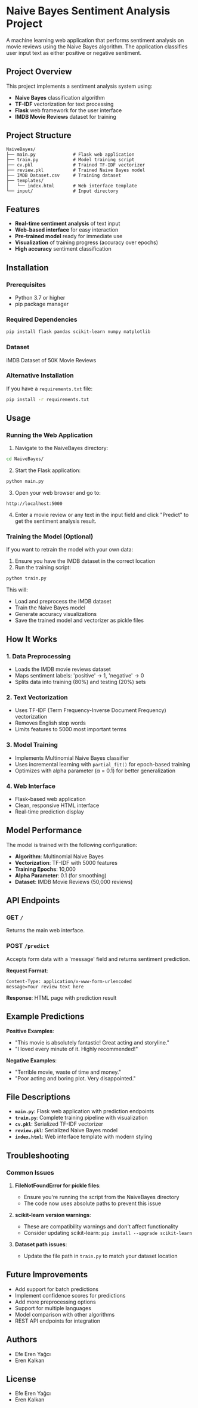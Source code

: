 # Naive Bayes Sentiment Analysis Project

A machine learning web application that performs sentiment analysis on movie reviews using the Naive Bayes algorithm. The application classifies user input text as either positive or negative sentiment.

## Project Overview

This project implements a sentiment analysis system using:
- **Naive Bayes** classification algorithm
- **TF-IDF** vectorization for text processing
- **Flask** web framework for the user interface
- **IMDB Movie Reviews** dataset for training

## Project Structure

```
NaiveBayes/
├── main.py              # Flask web application
├── train.py             # Model training script
├── cv.pkl               # Trained TF-IDF vectorizer
├── review.pkl           # Trained Naive Bayes model
├── IMDB Dataset.csv     # Training dataset
├── templates/
│   └── index.html       # Web interface template
└── input/               # Input directory
```

## Features

- **Real-time sentiment analysis** of text input
- **Web-based interface** for easy interaction
- **Pre-trained model** ready for immediate use
- **Visualization** of training progress (accuracy over epochs)
- **High accuracy** sentiment classification

## Installation

### Prerequisites

- Python 3.7 or higher
- pip package manager

### Required Dependencies

```bash
pip install flask pandas scikit-learn numpy matplotlib
```
### Dataset
IMDB Dataset of 50K Movie Reviews

### Alternative Installation

If you have a `requirements.txt` file:
```bash
pip install -r requirements.txt
```

## Usage

### Running the Web Application

1. Navigate to the NaiveBayes directory:
```bash
cd NaiveBayes/
```

2. Start the Flask application:
```bash
python main.py
```

3. Open your web browser and go to:
```
http://localhost:5000
```

4. Enter a movie review or any text in the input field and click "Predict" to get the sentiment analysis result.

### Training the Model (Optional)

If you want to retrain the model with your own data:

1. Ensure you have the IMDB dataset in the correct location
2. Run the training script:
```bash
python train.py
```

This will:
- Load and preprocess the IMDB dataset
- Train the Naive Bayes model
- Generate accuracy visualizations
- Save the trained model and vectorizer as pickle files

## How It Works

### 1. Data Preprocessing
- Loads the IMDB movie reviews dataset
- Maps sentiment labels: 'positive' → 1, 'negative' → 0
- Splits data into training (80%) and testing (20%) sets

### 2. Text Vectorization
- Uses TF-IDF (Term Frequency-Inverse Document Frequency) vectorization
- Removes English stop words
- Limits features to 5000 most important terms

### 3. Model Training
- Implements Multinomial Naive Bayes classifier
- Uses incremental learning with `partial_fit()` for epoch-based training
- Optimizes with alpha parameter (α = 0.1) for better generalization

### 4. Web Interface
- Flask-based web application
- Clean, responsive HTML interface
- Real-time prediction display

## Model Performance

The model is trained with the following configuration:
- **Algorithm**: Multinomial Naive Bayes
- **Vectorization**: TF-IDF with 5000 features
- **Training Epochs**: 10,000
- **Alpha Parameter**: 0.1 (for smoothing)
- **Dataset**: IMDB Movie Reviews (50,000 reviews)

## API Endpoints

### GET `/`
Returns the main web interface.

### POST `/predict`
Accepts form data with a 'message' field and returns sentiment prediction.

**Request Format**:
```
Content-Type: application/x-www-form-urlencoded
message=Your review text here
```

**Response**: HTML page with prediction result

## Example Predictions

**Positive Examples**:
- "This movie is absolutely fantastic! Great acting and storyline."
- "I loved every minute of it. Highly recommended!"

**Negative Examples**:
- "Terrible movie, waste of time and money."
- "Poor acting and boring plot. Very disappointed."

## File Descriptions

- **`main.py`**: Flask web application with prediction endpoints
- **`train.py`**: Complete training pipeline with visualization
- **`cv.pkl`**: Serialized TF-IDF vectorizer
- **`review.pkl`**: Serialized Naive Bayes model
- **`index.html`**: Web interface template with modern styling

## Troubleshooting

### Common Issues

1. **FileNotFoundError for pickle files**:
   - Ensure you're running the script from the NaiveBayes directory
   - The code now uses absolute paths to prevent this issue

2. **scikit-learn version warnings**:
   - These are compatibility warnings and don't affect functionality
   - Consider updating scikit-learn: `pip install --upgrade scikit-learn`

3. **Dataset path issues**:
   - Update the file path in `train.py` to match your dataset location

## Future Improvements

- Add support for batch predictions
- Implement confidence scores for predictions
- Add more preprocessing options
- Support for multiple languages
- Model comparison with other algorithms
- REST API endpoints for integration

## Authors

- Efe Eren Yağcı
- Eren Kalkan

## License
- Efe Eren Yağcı
- Eren Kalkan
